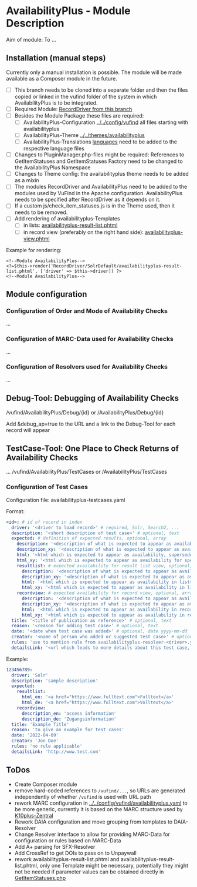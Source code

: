 # AvailabilityPlus - Module Description

Aim of module: To ...

## Installation (manual steps)

Currently only a manual installation is possible. The module will be made available as a Composer module in the future. 

- [ ] This branch needs to be cloned into a separate folder and then the files copied or linked in the vufind folder of the system in which AvailabilityPlus is to be integrated. 
- [ ] Required Module: [RecordDriver from this branch](../RecordDriver)
- [ ] Besides the Module Package these files are required:
  - [ ] AvailabilityPlus-Configuration [../../config/vufind](../../config/vufind) all files starting with availabilityplus
  - [ ] AvailabilityPlus-Theme [../../themes/availabilityplus](../../themes/availabilityplus)
  - [ ] AvailabilityPlus-Translations [languages](languages/) need to be added to the respective language files
- [ ] Changes to PluginManager.php-files might be required: References to GetItemStatuses and GetItemStatuses Factory need to be changed to the AvailabilityPlus Namespace
- [ ] Changes to Theme config: the availabilityplus theme needs to be added as a mixin
- [ ] The modules RecordDriver and AvailabilityPlus need to be added to the modules used by VuFind in the Apache configuration. AvailabilityPlus needs to be specified after RecordDriver as it depends on it. 
- [ ] If a custom js/check_item_statuses.js is in the Theme used, then it needs to be removed.
- [ ] Add rendering of availabilityplus-Templates
  - [ ] in lists: [availabilityplus-result-list.phtml](../../themes/availabilityplus/templates/RecordDriver/SolrDefault/availabilityplus-result-list.phtml)
  - [ ] in record view (preferably on the right hand side): [availabilityplus-view.phtml](../themes/availabilityplus/templates/record/availabilityplus-view.phtml)

Example for rendering:
```
<!--Module AvailabilityPlus-->
<?=$this->render('RecordDriver/SolrDefault/availabilityplus-result-list.phtml', ['driver' => $this->driver]) ?>
<!--Module AvailabilityPlus-->
```

## Module configuration

### Configuration of Order and Mode of Availability Checks

...

### Configuration of MARC-Data used for Availability Checks

...

### Configuration of Resolvers used for Availability Checks

...

## Debug-Tool: Debugging of Availability Checks



/vufind/AvailabilityPlus/Debug/{id}
or
/AvailabilityPlus/Debug/{id}

Add &debug_ap=true to the URL and a link to the Debug-Tool for each record will appear

## TestCase-Tool: One Place to Check Returns of Availability Checks

... 
/vufind/AvailabilityPlus/TestCases 
or
/AvailabilityPlus/TestCases

### Configuration of Test Cases
Configuration file: availabilityplus-testcases.yaml

Format:
```yaml
<id>: # id of record in index
  driver: '<driver to load record>' # required, Solr, Search2, ...
  description: '<short description of test case>' # optional, text
  expected: # definition of expected results, optional, array
    description: '<description of what is expected to appear as availability>' # optional, text
    description_xy: '<description of what is expected to appear as availability for specific language selected in VuFind, xy represents language code, supersedes expected->description>' # optional, text, multiple possible, up to one for every language code used in VuFind installation
    html: '<html which is expected to appear as availability, supersedes expected->description_xy>' # optional, html
    html_xy: '<html which is expected to appear as availability for specific language selected in VuFind, xy represents language code, supersedes expected->html>' # optional, html, multiple possible, up to one for every language code used in VuFind installation
    resultlist: # expected availability for result list view, optional, array
      description: '<description of what is expected to appear as availability in listview, supersedes any node with text or html directly below expected>' # optional, text
      description_xy: '<description of what is expected to appear as availability in listview for specific language selected in VuFind, xy represents language code, supersedes expected->listview->description>' # optional, text, multiple possible, up to one for every language code used in VuFind installation
      html: '<html which is expected to appear as availability in listview, supersedes expected->listview->description_xy>' # optional, html
      html_xy: '<html which is expected to appear as availability in listview for specific language selected in VuFind, xy represents language code, supersedes expected->öistview->html>' # optional, html, multiple possible, up to one for every language code used in VuFind installation
    recordview: # expected availability for record view, optional, array
      description: '<description of what is expected to appear as availability in recordview, supersedes any node with text or html directly below expected>' # optional, text
      description_xy: '<description of what is expected to appear as availability in recordview for specific language selected in VuFind, xy represents language code, supersedes expected->recordview->description>' # optional, text, multiple possible, up to one for every language code used in VuFind installation
      html: '<html which is expected to appear as availability in recordview, supersedes expected->recordview->description_xy>' # optional, html
      html_xy: '<html which is expected to appear as availability in recordview for specific language selected in VuFind, xy represents language code, supersedes expected->öistview->html>' # optional, html, multiple possible, up to one for every language code used in VuFind installation
  title: '<title of publication as reference>' # optional, text
  reason: '<reason for adding test case>' # optional, text
  date: '<date when test case was added>' # optional, date yyyy-mm-dd
  creator: '<name of person who added or suggested test case>' # optional, text
  rules: 'use to mention rule from availabilityplus-resolver-<driver>.yaml if tested by test case' # optional, text
  detailsLink: '<url which leads to more details about this test case, e.g. a GitHub Issue, an internal GitLab Issue>' # optional, url
```
Example:
```yaml
123456789:
  driver: 'Solr'
  description: 'sample description'
  expected:
    resultlist:
      html_en: '<a href="https://www.fulltext.com">Fulltext</a>'
      html_de: '<a href="https://www.fulltext.com">Volltext</a>'
    recordview:
      description_en: 'access information'
      description_de: 'Zugangsinformation'
  title: 'Example Title'
  reason: 'to give an example for test cases'
  date: '2022-04-09'
  creator: 'Jon Doe'
  rules: 'no rule applicable'
  detailsLink: 'http://www.test.com'
```

## ToDos
- Create Composer module
- remove hard-coded references to `/vufind/...`, so URLs are generated independently of whether `/vufind` is used with URL path
- rework MARC configuration in [../../config/vufind/availabilityplus.yaml](../../config/vufind/availabilityplus.yaml) to be more generic, currently it is based on the MARC structure used by [K10plus-Zentral](https://github.com/gbv/findex-config/tree/master/SolrCloud)
- Rework DAIA configuration and move grouping from templates to DAIA-Resolver
- Change Resolver interface to allow for providing MARC-Data for configuration or rules based on MARC-Data
- Add A+ parsing for SFX-Resolver
- Add CrossRef to get DOIs to pass on to Unpaywall
- rework availabilityplus-result-list.phtml and availabilityplus-result-list.phtml, only one Template might be necessary, potentially they might not be needed if parameter values can be obtained directly in [GetItemStatuses.php](src/AvailabilityPlus/AjaxHandler/GetItemStatuses.php#L94)
